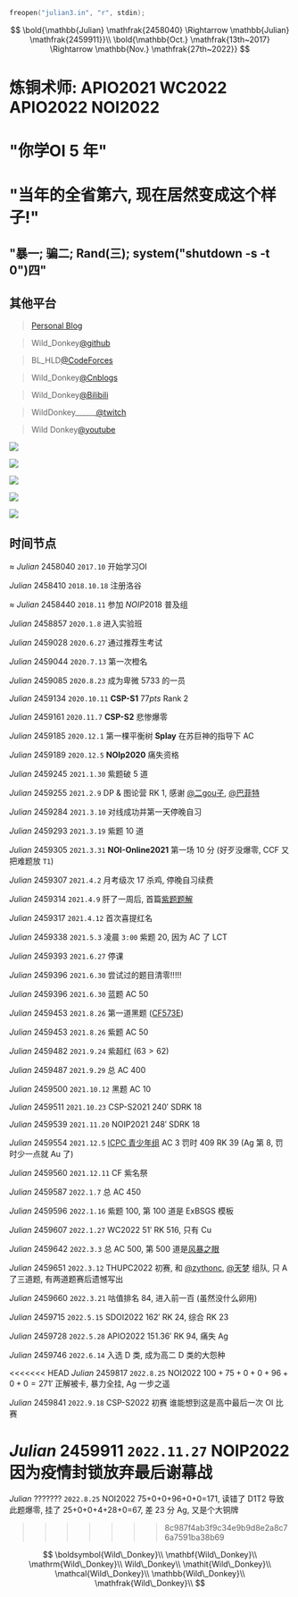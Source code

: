 ```cpp
freopen("julian3.in", "r", stdin);
```

$$
\bold{\mathbb{Julian} \mathfrak{2458040} \Rightarrow \mathbb{Julian} \mathfrak{2459911}}\\
\bold{\mathbb{Oct.} \mathfrak{13th~2017} \Rightarrow \mathbb{Nov.} \mathfrak{27th~2022}}
$$

# 炼铜术师: APIO2021 WC2022 APIO2022 NOI2022

# "你学OI $5$ 年"

# "当年的全省第六, 现在居然变成这个样子!"

## "暴一; 骗二; Rand(三); system("shutdown -s -t 0")四"

## 其他平台

> [Personal Blog](https://wild-donkey.github.io/)

> Wild_Donkey[@github](https://github.com/Wild-Donkey)

> BL_HLD[@CodeForces](https://codeforces.com/profile/BL_HLD)

> Wild_Donkey[@Cnblogs](https://www.cnblogs.com/Wild-Donkey/)

> Wild_Donkey[@Bilibili](https://space.bilibili.com/179337056)

> WildDonkey______[@twitch](https://www.twitch.tv/wilddonkey______)

> Wild Donkey[@youtube](https://www.youtube.com/channel/UC6Gcb8R8zgTGqDGRs61U51w)

![](https://statcard.vercel.app/api?id=143771&dark_mode=true)

![](https://statcard.vercel.app/api?id=171851&dark_mode=true)

![](https://statcard.vercel.app/api?id=306957&dark_mode=true)

![](https://statcard.vercel.app/api?id=306982&dark_mode=true)

![](https://statcard.vercel.app/api?id=215573&dark_mode=true)

## 时间节点

$\approx~Julian~2458040$ `2017.10` 开始学习OI

$Julian~2458410$ `2018.10.18` 注册洛谷

$\approx~Julian~2458440$ `2018.11` 参加 $NOIP2018$ 普及组

$Julian~2458857$ `2020.1.8` 进入实验班

$Julian~2459028$ `2020.6.27` 通过推荐生考试

$Julian~2459044$ `2020.7.13` 第一次橙名

$Julian~2459085$ `2020.8.23` 成为卑微 $5733$ 的一员

$Julian~2459134$ `2020.10.11` **CSP-S1** $77pts$ Rank 2

$Julian~2459161$ `2020.11.7` **CSP-S2** 悲惨爆零

$Julian~2459185$ `2020.12.1` 第一棵平衡树 **Splay** 在苏巨神的指导下 AC

$Julian~2459189$ `2020.12.5` **NOIp2020** 痛失资格

$Julian~2459245$ `2021.1.30` 紫题破 $5$ 道

$Julian~2459255$ `2021.2.9` DP & 图论营 RK $1$, 感谢 [@二gou子](https://www.luogu.com.cn/user/306982), [@巴菲特](https://www.luogu.com.cn/user/171851)

$Julian~2459284$ `2021.3.10` 对线成功并第一天停晚自习

$Julian~2459293$ `2021.3.19` 紫题 $10$ 道

$Julian~2459305$ `2021.3.31` **NOI-Online2021** 第一场 $10$ 分 (好歹没爆零, CCF 又把难题放 `T1`)

$Julian~2459307$ `2021.4.2` 月考级次 $17$ 杀鸡, 停晚自习续费

$Julian~2459314$ `2021.4.9` 肝了一周后, 首篇[紫题题解](https://www.luogu.com.cn/blog/Wild-Donkey/hou-zhui-zi-dong-ji-suffix-automaton)

$Julian~2459317$ `2021.4.12` 首次喜提红名

$Julian~2459338$ `2021.5.3` 凌晨 `3:00` 紫题 $20$, 因为 AC 了 LCT

$Julian~2459393$ `2021.6.27` 停课

$Julian~2459396$ `2021.6.30` 尝试过的题目清零!!!!!

$Julian~2459396$ `2021.6.30` 蓝题 AC $50$

$Julian~2459453$ `2021.8.26` 第一道黑题 ([CF573E](https://www.luogu.com.cn/problem/CF573E))

$Julian~2459453$ `2021.8.26` 紫题 AC $50$

$Julian~2459482$ `2021.9.24` 紫超红 ($63 > 62$)

$Julian~2459487$ `2021.9.29` 总 AC $400$

$Julian~2459500$ `2021.10.12` 黑题 AC $10$

$Julian~2459511$ `2021.10.23` CSP-S2021 $240'$ SDRK $18$

$Julian~2459539$ `2021.11.20` NOIP2021 $248'$ SDRK $18$

$Julian~2459554$ `2021.12.5` [ICPC 青少年组](https://ac.nowcoder.com/acm/contest/23218#rank) AC $3$ 罚时 $409$ RK $39$ (Ag 第 $8$, 罚时少一点就 Au 了)

$Julian~2459560$ `2021.12.11` CF 紫名祭

$Julian~2459587$ `2022.1.7` 总 AC $450$

$Julian~2459596$ `2022.1.16` 紫题 $100$, 第 $100$ 道是 ExBSGS 模板

$Julian~2459607$ `2022.1.27` WC2022 $51'$ RK $516$, 只有 Cu

$Julian~2459642$ `2022.3.3` 总 AC $500$, 第 $500$ 道是[风暴之眼](https://www.luogu.com.cn/problem/P7727)

$Julian~2459651$ `2022.3.12` THUPC2022 初赛, 和 [@zythonc](https://www.luogu.com.cn/user/215573), [@天梦](https://www.luogu.com.cn/user/194093) 组队, 只 A 了三道题, 有两道题赛后遗憾写出

$Julian~2459660$ `2022.3.21` 咕值排名 $84$, 进入前一百 (虽然没什么卵用)

$Julian~2459715$ `2022.5.15` SDOI2022 $162'$ RK $24$, 综合 RK $23$

$Julian~2459728$ `2022.5.28` APIO2022 $151.36'$ RK $94$, 痛失 Ag

$Julian~2459746$ `2022.6.14` 入选 D 类, 成为高二 D 类的大怨种

<<<<<<< HEAD
$Julian~2459817$ `2022.8.25` NOI2022 $100 + 75 + 0 + 0 + 96 + 0 + 0 = 271'$ 正解被卡, 暴力全挂, Ag 一步之遥

$Julian~2459841$ `2022.9.18` CSP-S2022 初赛 谁能想到这是高中最后一次 OI 比赛

$Julian~2459911$ `2022.11.27` NOIP2022 因为疫情封锁放弃最后谢幕战
=======
$Julian~???????$ `2022.8.25` NOI2022 75+0+0+96+0+0=171, 读错了 D1T2 导致此题爆零, 挂了 25+0+0+4+28+0=67, 差 23 分 Ag, 又是个大铜牌
>>>>>>> 8c987f4ab3f9c34e9b9d8e2a8c76a7591ba38b69

$$
\boldsymbol{Wild\_Donkey}\\
\mathbf{Wild\_Donkey}\\
\mathrm{Wild\_Donkey}\\
Wild\_Donkey\\
\mathit{Wild\_Donkey}\\
\mathcal{Wild\_Donkey}\\
\mathbb{Wild\_Donkey}\\
\mathfrak{Wild\_Donkey}\\
$$